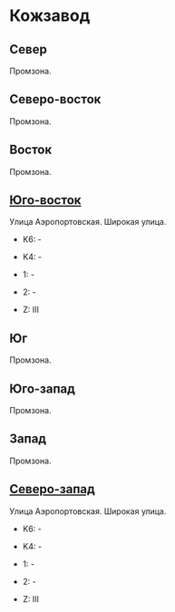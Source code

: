 # Кожзавод

## Север

Промзона.

## Северо-восток

Промзона.

## Восток

Промзона.

## [Юго-восток](./10500040.md)

Улица Аэропортовская.
Широкая улица.

* K6:   -
* K4:   -
* 1:    -
* 2:    -

* Z:    III

## Юг

Промзона.

## Юго-запад

Промзона.

## Запад

Промзона.

## [Северо-запад](./480020.md)

Улица Аэропортовская.
Широкая улица.

* K6:   -
* K4:   -
* 1:    -
* 2:    -

* Z:    III
